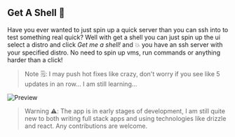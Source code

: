 ## Get A Shell 🐚

Have you ever wanted to just spin up a quick server than you can ssh into to test something real quick? Well with get a shell
you can just spin up the ui select a distro and click _Get me a shell!_ and 💥 you have an ssh server with your specified distro. No need to spin up vms, run commands or anything harder than a click!

> Note 🗒️: I may push hot fixes like crazy, don't worry if you see like 5 updates in an row... I am still learning...

![Preview](https://github.com/steveiliop56/getashell/blob/main/screenshots/app.png?raw=true)

> Warning ⚠️: The app is in early stages of development, I am still quite new to both writing full stack apps and using technologies like drizzle and react. Any contributions are welcome.
